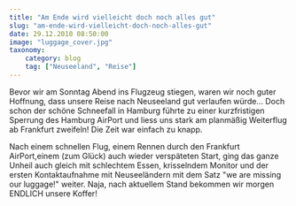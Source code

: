 ```yaml
---
title: "Am Ende wird vielleicht doch noch alles gut"
slug: "am-ende-wird-vielleicht-doch-noch-alles-gut"
date: 29.12.2010 08:50:00
image: "luggage_cover.jpg"
taxonomy:
    category: blog
    tag: ["Neuseeland", "Reise"]
---
```


Bevor wir am Sonntag Abend ins Flugzeug stiegen, waren wir noch guter Hoffnung, dass unsere Reise nach Neuseeland gut verlaufen würde... Doch schon der schöne Schneefall in Hamburg führte zu einer kurzfristigen Sperrung des Hamburg AirPort und liess uns stark am planmäßig Weiterflug ab Frankfurt zweifeln! Die Zeit war einfach zu knapp.

Nach einem schnellen Flug, einem Rennen durch den Frankfurt AirPort,einem (zum Glück) auch wieder verspäteten Start, ging das ganze Unheil auch gleich mit schlechtem Essen, krisselndem Monitor und der ersten Kontaktaufnahme mit Neuseeländern mit dem Satz "we are missing our luggage!" weiter.
Naja, nach aktuellem Stand bekommen wir morgen ENDLICH unsere Koffer!
